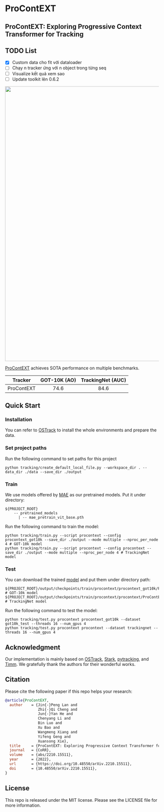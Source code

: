 # ProContEXT

## ProContEXT: Exploring Progressive Context Transformer for Tracking

## TODO List
- [x] Custom data cho fit với dataloader
- [ ] Chạy n tracker ứng với n object trong từng seq
- [ ] Visualize kết quả xem sao
- [ ] Update toolkit lên 0.6.2

<p align='left'>
  <img src='assets/framework.png' width='900'/>
</p>

[ProContEXT](https://arxiv.org/abs/2210.15511) achieves SOTA performance on multiple benchmarks.

| Tracker     | GOT-10K (AO) | TrackingNet (AUC) |
|:-----------:|:------------:|:-----------:|
| ProContEXT | 74.6         | 84.6        |


## Quick Start

### Installation
You can refer to [OSTrack](https://github.com/botaoye/OSTrack) to install the whole environments and prepare the data.


### Set project paths
Run the following command to set paths for this project
```
python tracking/create_default_local_file.py --workspace_dir . --data_dir ./data --save_dir ./output
```
### Train
We use models offered by [MAE](https://dl.fbaipublicfiles.com/mae/pretrain/mae_pretrain_vit_base.pth) as our pretrained models. Put it under directory:
```
${PROJECT_ROOT}
    -- pretrained_models
      | -- mae_pretrain_vit_base.pth
```
Run the following command to train the model:
```shell
python tracking/train.py --script procontext --config procontext_got10k --save_dir ./output --mode multiple --nproc_per_node 4 # GOT-10k model
python tracking/train.py --script procontext --config procontext --save_dir ./output --mode multiple --nproc_per_node 4 # TrackingNet model
```

### Test
You can download the trained [model](https://drive.google.com/drive/folders/1d1kKFDoacS67_6mSsWOf3NLEY-Un1gtz?usp=share_link) and put them under directory path: 
```shell
${PROJECT_ROOT}/output/checkpoints/train/procontext/procontext_got10k/ProContEXT_ep0100.pth.tar # GOT-10k model
${PROJECT_ROOT}/output/checkpoints/train/procontext/procontext/ProContEXT_ep0300.pth.tar # TrackingNet model
```
Run the following command to test the model:
```shell
python tracking/test.py procontext procontext_got10k --dataset got10k_test --threads 16 --num_gpus 4
python tracking/test.py procontext procontext --dataset trackingnet --threads 16 --num_gpus 4
```


## Acknowledgment
Our implementation is mainly based on [OSTrack](https://github.com/botaoye/OSTrack), [Stark](https://github.com/researchmm/Stark), [pytracking](https://github.com/visionml/pytracking), and [Timm](https://github.com/rwightman/pytorch-image-models). We gratefully thank the authors for their wonderful works.


## Citation
Please cite the following paper if this repo helps your research:
```bibtex
@article{ProContEXT,
  author    = {Jin{-}Peng Lan and
               Zhi{-}Qi Cheng and
               Jun{-}Yan He and
               Chenyang Li and
               Bin Luo and
               Xu Bao and
               Wangmeng Xiang and
               Yifeng Geng and
               Xuansong Xie},
  title     = {ProContEXT: Exploring Progressive Context Transformer for Tracking},
  journal   = {CoRR},
  volume    = {abs/2210.15511},
  year      = {2022},
  url       = {https://doi.org/10.48550/arXiv.2210.15511},
  doi       = {10.48550/arXiv.2210.15511},
}
```


## License
This repo is released under the MIT license. Please see the LICENSE file for more information.

